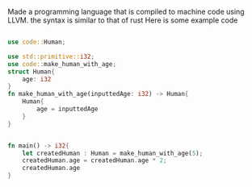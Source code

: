 Made a programming language that is compiled to machine code using LLVM. the syntax is similar to that of rust
Here is some example code
```rust

use code::Human;

use std::primitive::i32;
use code::make_human_with_age;
struct Human{
    age: i32   
}
fn make_human_with_age(inputtedAge: i32) -> Human{
    Human{
        age = inputtedAge  
    }
}


fn main() -> i32{
    let createdHuman : Human = make_human_with_age(5);
    createdHuman.age = createdHuman.age * 2;
    createdHuman.age
}

```
